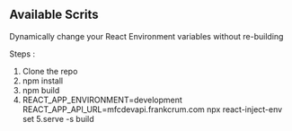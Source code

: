 
## Available Scrits
Dynamically change your React Environment variables without re-building

Steps :

1. Clone the repo
2. npm install
3. npm build
4. REACT_APP_ENVIRONMENT=development REACT_APP_API_URL=mfcdevapi.frankcrum.com npx react-inject-env set
 5.serve -s build 
